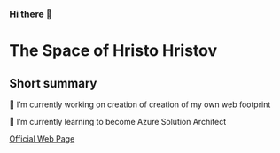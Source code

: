 ### Hi there 👋
# The Space of Hristo Hristov

## Short summary

🔭 I’m currently working on creation of creation of my own web footprint

🌱 I’m currently learning to become Azure Solution Architect

[Official Web Page](https://h111359.github.io/)

<!--
**h111359/h111359** is a ✨ _special_ ✨ repository because its `README.md` (this file) appears on your GitHub profile.

Here are some ideas to get you started:

- 🔭 I’m currently working on ...
- 🌱 I’m currently learning ...
- 👯 I’m looking to collaborate on ...
- 🤔 I’m looking for help with ...
- 💬 Ask me about ...
- 📫 How to reach me: ...
- 😄 Pronouns: ...
- ⚡ Fun fact: ...
-->


